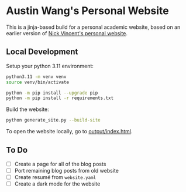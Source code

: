 # Austin Wang's Personal Website

This is a jinja-based build for a personal academic website, based on an earlier version of [Nick Vincent's personal website](https://github.com/nickmvincent/simple_research_website).

## Local Development

Setup your python 3.11 environment:

```bash
python3.11 -m venv venv
source venv/bin/activate

python -m pip install --upgrade pip
python -m pip install -r requirements.txt
```

Build the website:
```bash
python generate_site.py --build-site
```

To open the website locally, go to [output/index.html](output/index.html).

## To Do

- [ ] Create a page for all of the blog posts
- [ ] Port remaining blog posts from old website
- [ ] Create resumé from `website.yaml`
- [ ] Create a dark mode for the website
